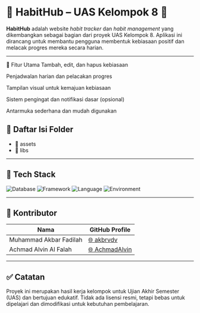 # 🌟 HabitHub – UAS Kelompok 8 🌟

**HabitHub** adalah website *habit tracker* dan *habit management* yang dikembangkan sebagai bagian dari proyek UAS Kelompok 8. Aplikasi ini dirancang untuk membantu pengguna membentuk kebiasaan positif dan melacak progres mereka secara harian.

---

🚀 Fitur Utama
Tambah, edit, dan hapus kebiasaan

Penjadwalan harian dan pelacakan progres

Tampilan visual untuk kemajuan kebiasaan

Sistem pengingat dan notifikasi dasar (opsional)

Antarmuka sederhana dan mudah digunakan

## 📂 Daftar Isi Folder
  - 📘 assets
  - 📙 libs

---

## 🧰 Tech Stack
![Database](https://img.shields.io/badge/database-MySQL-green)
![Framework](https://img.shields.io/badge/framework-Yii2-blue)
![Language](https://img.shields.io/badge/language-PHP-blue)
![Environment](https://img.shields.io/badge/environment-XAMPP-orange)

---
## 👥 Kontributor

| Nama                      | GitHub Profile                                  |
|---------------------------|--------------------------------------------------|
| Muhammad Akbar Fadilah    | [🌐 akbrvdv](https://github.com/akbrvdv)         |
| Achmad Alvin Al Falah     | [🌐 AchmadAlvin](https://github.com/AchmadAlvin) |

---

## ✅ Catatan
Proyek ini merupakan hasil kerja kelompok untuk Ujian Akhir Semester (UAS) dan bertujuan edukatif. Tidak ada lisensi resmi, tetapi bebas untuk dipelajari dan dimodifikasi untuk kebutuhan pembelajaran.
